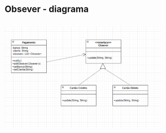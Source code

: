 <h1>Obsever - diagrama</h1>

<h1 align="center"> <img src = "https://github.com/Diane-Moreno/bertoti/blob/main/Engenharia%20III/Obsever/Diagrama.png" height=auto width=800px></h1> 
